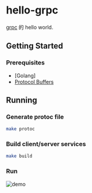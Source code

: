 # hello-grpc

[grpc](https://grpc.io/) 的 hello world.

## Getting Started

### Prerequisites

* [Golang]
* [Protocol Buffers](https://developers.google.com/protocol-buffers)

## Running

### Generate protoc file

```bash
make protoc
```

### Build client/server services

```bash
make build
```

### Run

![demo](https://storage.googleapis.com/images.chiehting.com/github-hello-grpc-demo.png)
